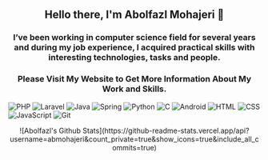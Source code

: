 <h2 align="center">
  Hello there, I'm Abolfazl Mohajeri 👋
</h2>

<h3 align="center">
  I’ve been working in computer science field for several years and during my job experience, I acquired practical skills with interesting technologies, tasks and people.
</h3>

<h3 align="center">
  Please Visit My Website to Get More Information About My Work and Skills.
</h3>

![PHP](https://img.shields.io/badge/-Php-black?logo=php&style=social)
![Laravel](https://img.shields.io/badge/-Laravel-black?logo=laravel&style=social)
![Java](https://img.shields.io/badge/-Java-black?logo=java&style=social)
![Spring](https://img.shields.io/badge/-Spring%20Framework-black?logo=spring&style=social)
![Python](https://img.shields.io/badge/-Python-black?logo=Python&style=social)
![C](https://img.shields.io/badge/-C-black?logo=c&style=social)
![Android](https://img.shields.io/badge/-Android-black?logo=android&style=social)
![HTML](https://img.shields.io/badge/-HTML-black?logo=html5&style=social)
![CSS](https://img.shields.io/badge/-CSS-black?logo=css3&style=social)
![JavaScript](https://img.shields.io/badge/-JavaScript-black?logo=javascript&style=social)
![Git](https://img.shields.io/badge/-Git-black?logo=git&style=social)

<div align="center">
  ![Abolfazl's Github Stats](https://github-readme-stats.vercel.app/api?username=abmohajeri&count_private=true&show_icons=true&include_all_commits=true)
</div>

